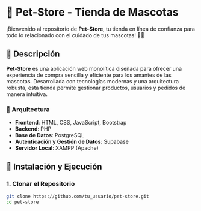 # 🐾 Pet-Store - Tienda de Mascotas

¡Bienvenido al repositorio de **Pet-Store**, tu tienda en línea de confianza para todo lo relacionado con el cuidado de tus mascotas! 🐶🐱

## 📌 Descripción

**Pet-Store** es una aplicación web monolítica diseñada para ofrecer una experiencia de compra sencilla y eficiente para los amantes de las mascotas. Desarrollada con tecnologías modernas y una arquitectura robusta, esta tienda permite gestionar productos, usuarios y pedidos de manera intuitiva.

### 🧱 Arquitectura

- **Frontend**: HTML, CSS, JavaScript, Bootstrap
- **Backend**: PHP
- **Base de Datos**: PostgreSQL
- **Autenticación y Gestión de Datos**: Supabase
- **Servidor Local**: XAMPP (Apache)

## 🚀 Instalación y Ejecución

### 1. Clonar el Repositorio

```bash
git clone https://github.com/tu_usuario/pet-store.git
cd pet-store
